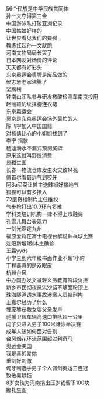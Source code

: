 56个民族是中华民族共同体  
孙一文夺得第三金  
中国游泳队打破亚洲记录  
中国姑娘好样的  
让世界看见我们的要强  
教练扛起孙一文就跑  
河南文物局局长哭了  
日本网友对杨倩的评论  
天天都有好彩头  
东京奥运会奖牌是废品做的  
侯志慧老家沸腾了  
奖牌榜  
钟南山团队参与研发核酸检测车南京投用  
赵丽颖豹纹抹胸连衣裙  
东京奥运会  
吴京是东京奥运会场外最忙的人  
陈飞宇加入中国国籍  
对杨倩比心的小姐姐找到了  
李宁 捐款  
杨迪滴水不漏式预测奖牌  
原来这就叫野性消费  
景甜生图  
长春一物流仓库发生火灾致14死  
傅首尔看聂远气到咬牙  
阿Sa买菜让摊主送辣椒好接地气  
狐狸可以有多撩人  
72层奇楼制片主任维权  
气步枪打出10.9环有多难  
学科类培训机构一律不得上市融资  
孔雪儿舞台表现力  
一剑光寒定九州  
福原爱将在富士电视台解说乒乓球比赛  
沈阳新增1例本土确诊  
王霜yyds  
小学三到六年级书面作业不超1小时  
丁程鑫真的是双眼皮  
杭州台风  
中办国办发文减轻义务教育阶段负担  
新乡市民彻夜抗洪沙袋不够面粉顶上  
珠海隧道透水事故涉案人员被刑拘  
王嘉尔经历了什么  
埋废墟获救女婴父亲发声  
驰援卫辉车辆高速口排队超一公里  
闫子贝进入男子100米蛙泳半决赛  
成年人该如何面对告别  
台风烟花环流范围超过利奇马  
奥运会美国  
我是真的爱你  
重剑好刺激  
匈牙利选手男子个人佩剑奥运三连冠  
致敬吴静钰  
8岁女孩为河南捐出压岁钱留下100块  
娜扎生图  
